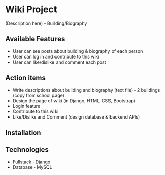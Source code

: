 # Wiki Project
(Description here) - Building/Biography 
## Available Features
- User can see posts about building & biography of each person
- User can log in and contribute to this wiki
- User can like/dislike and comment each post
## Action items
- Write descriptions about building and biography (text file) - 2 buildings (copy from school page)
- Design the page of wiki (in Django, HTML, CSS, Bootstrap)
- Login feature
- Contribute to this wiki 
- Like/Dislike and Comment (design database & backend APIs) 
## Installation 
## Technologies
- Fullstack - Django
- Database - MySQL
